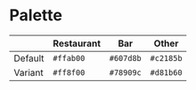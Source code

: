 # Palette

 &nbsp; | Restaurant | Bar       | Other
------- | ---------- | --------- | ---------
Default | `#ffab00`  | `#607d8b` | `#c2185b`
Variant | `#ff8f00`  | `#78909c` | `#d81b60`
